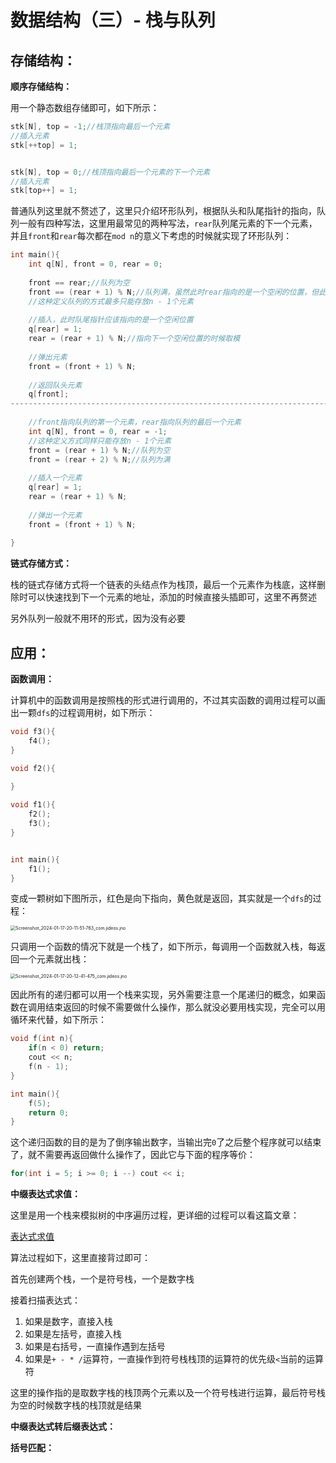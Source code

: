 # 数据结构（三）- 栈与队列

## 存储结构：

**顺序存储结构：**

用一个静态数组存储即可，如下所示：

```cpp
stk[N], top = -1;//栈顶指向最后一个元素
//插入元素
stk[++top] = 1;


stk[N], top = 0;//栈顶指向最后一个元素的下一个元素 
//插入元素
stk[top++] = 1; 
```

普通队列这里就不赘述了，这里只介绍环形队列，根据队头和队尾指针的指向，队列一般有四种写法，这里用最常见的两种写法，`rear`队列尾元素的下一个元素，并且`front`和`rear`每次都在`mod n`的意义下考虑的时候就实现了环形队列：

```cpp
int main(){
    int q[N], front = 0, rear = 0;
    
    front == rear;//队列为空
    front == (rear + 1) % N;//队列满，虽然此时rear指向的是一个空闲的位置，但此时定义为满了
    //这种定义队列的方式最多只能存放n - 1个元素
    
    //插入，此时队尾指针应该指向的是一个空闲位置
    q[rear] = 1;
    rear = (rear + 1) % N;//指向下一个空闲位置的时候取模
    
    //弹出元素
    front = (front + 1) % N;
    
    //返回队头元素
    q[front];
------------------------------------------------------------------------------------------    
    
    //front指向队列的第一个元素，rear指向队列的最后一个元素
    int q[N], front = 0, rear = -1;
   	//这种定义方式同样只能存放n - 1个元素
    front = (rear + 1) % N;//队列为空
    front = (rear + 2) % N;//队列为满
    
    //插入一个元素
    q[rear] = 1;
    rear = (rear + 1) % N;
    
    //弹出一个元素
    front = (front + 1) % N;
    
}
```

**链式存储方式：**

栈的链式存储方式将一个链表的头结点作为栈顶，最后一个元素作为栈底，这样删除时可以快速找到下一个元素的地址，添加的时候直接头插即可，这里不再赘述

另外队列一般就不用环的形式，因为没有必要

## 应用：

**函数调用：**

计算机中的函数调用是按照栈的形式进行调用的，不过其实函数的调用过程可以画出一颗`dfs`的过程调用树，如下所示：

```cpp
void f3(){
    f4();
}

void f2(){
    
}

void f1(){
    f2();
    f3();
}


int main(){
    f1();
}
```

变成一颗树如下图所示，红色是向下指向，黄色就是返回，其实就是一个`dfs`的过程：

<img src="https://typora-1310242472.cos.ap-nanjing.myqcloud.com/typora_img/Screenshot_2024-01-17-20-11-51-763_com.jideos.jno.png" alt="Screenshot_2024-01-17-20-11-51-763_com.jideos.jno" style="zoom: 50%;" />

只调用一个函数的情况下就是一个栈了，如下所示，每调用一个函数就入栈，每返回一个元素就出栈：

<img src="https://typora-1310242472.cos.ap-nanjing.myqcloud.com/typora_img/Screenshot_2024-01-17-20-12-41-475_com.jideos.jno.png" alt="Screenshot_2024-01-17-20-12-41-475_com.jideos.jno" style="zoom:50%;" />

因此所有的递归都可以用一个栈来实现，另外需要注意一个尾递归的概念，如果函数在调用结束返回的时候不需要做什么操作，那么就没必要用栈实现，完全可以用循环来代替，如下所示：

```cpp
void f(int n){
    if(n < 0) return;
    cout << n;
   	f(n - 1);
}

int main(){
    f(5);
    return 0;
}
```

这个递归函数的目的是为了倒序输出数字，当输出完`0`了之后整个程序就可以结束了，就不需要再返回做什么操作了，因此它与下面的程序等价：

```cpp
for(int i = 5; i >= 0; i --) cout << i;
```

**中缀表达式求值：**

这里是用一个栈来模拟树的中序遍历过程，更详细的过程可以看这篇文章：

[表达式求值](https://zhuanlan.zhihu.com/p/576526280)

算法过程如下，这里直接背过即可：

首先创建两个栈，一个是符号栈，一个是数字栈

接着扫描表达式：

1. 如果是数字，直接入栈
2. 如果是左括号，直接入栈
3. 如果是右括号，一直操作遇到左括号
4. 如果是`+ - * /`运算符，一直操作到符号栈栈顶的运算符的优先级`<`当前的运算符

这里的操作指的是取数字栈的栈顶两个元素以及一个符号栈进行运算，最后符号栈为空的时候数字栈的栈顶就是结果

**中缀表达式转后缀表达式：**

**括号匹配：**

